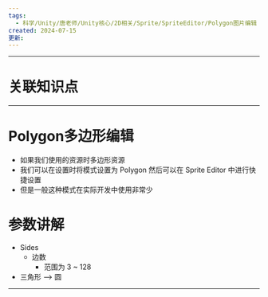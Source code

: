 ```yaml
---
tags:
  - 科学/Unity/唐老师/Unity核心/2D相关/Sprite/SpriteEditor/Polygon图片编辑
created: 2024-07-15
更新:
---
```


---
# 关联知识点



---
# Polygon多边形编辑

- 如果我们使用的资源时多边形资源
- 我们可以在设置时将模式设置为 Polygon 然后可以在 Sprite Editor 中进行快捷设置
- 但是一般这种模式在实际开发中使用非常少
# 参数讲解

- Sides
	- 边数
		- 范围为 3 ~ 128
- 三角形 ——> 圆

---
